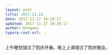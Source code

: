 ```yaml
---
layout: post
title: 2017.11.21
date: 2017-11-27 19:28:17
updated: 2017-11-27 19:28:17
author: Dongwen
typora-root-url: ..
---
```




上午睡觉错过了院庆开展。晚上上课错过了院庆晚会。